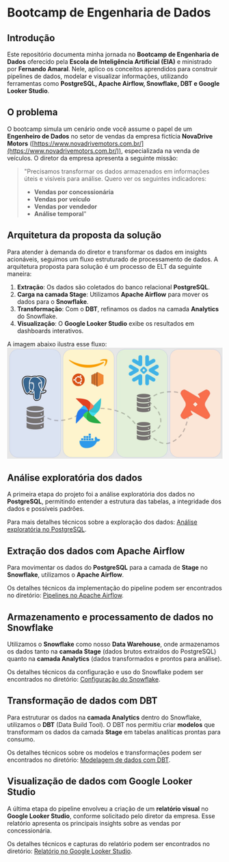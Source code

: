 # Bootcamp de Engenharia de Dados

## Introdução
Este repositório documenta minha jornada no **Bootcamp de Engenharia de Dados** oferecido pela **Escola de Inteligência Artificial (EIA)** e ministrado por **Fernando Amaral**. Nele, aplico os conceitos aprendidos para construir pipelines de dados, modelar e visualizar informações, utilizando ferramentas como **PostgreSQL, Apache Airflow, Snowflake, DBT e Google Looker Studio**.

## O problema
O bootcamp simula um cenário onde você assume o papel de um **Engenheiro de Dados** no setor de vendas da empresa fictícia **NovaDrive Motors** ([https://www.novadrivemotors.com.br/](https://www.novadrivemotors.com.br/)), especializada na venda de veículos. O diretor da empresa apresenta a seguinte missão:

> "Precisamos transformar os dados armazenados em informações úteis e visíveis para análise. Quero ver os seguintes indicadores:
> - **Vendas por concessionária**
> - **Vendas por veículo**
> - **Vendas por vendedor**
> - **Análise temporal**"

## Arquitetura da proposta da solução
Para atender à demanda do diretor e transformar os dados em insights acionáveis, seguimos um fluxo estruturado de processamento de dados. A arquitetura  proposta para solução é um processo de ELT da seguinte maneira:
1. **Extração**: Os dados são coletados do banco relacional **PostgreSQL**.
2. **Carga na camada Stage**: Utilizamos **Apache Airflow** para mover os dados para o **Snowflake**.
3. **Transformação**: Com o **DBT**, refinamos os dados na camada **Analytics** do Snowflake.
4. **Visualização**: O **Google Looker Studio** exibe os resultados em dashboards interativos.

A imagem abaixo ilustra esse fluxo:
![Arquitetura da Solução](./assets/images/arquitetura.png)

## Análise exploratória dos dados
A primeira etapa do projeto foi a análise exploratória dos dados no **PostgreSQL**, permitindo entender a estrutura das tabelas, a integridade dos dados e possíveis padrões.

Para mais detalhes técnicos sobre a exploração dos dados: [Análise exploratória no PostgreSQL](postgreSQL/README.md).

## Extração dos dados com Apache Airflow
Para movimentar os dados do **PostgreSQL** para a camada de **Stage** no **Snowflake**, utilizamos o **Apache Airflow**. 

Os detalhes técnicos da implementação do pipeline podem ser encontrados no diretório: [Pipelines no Apache Airflow](./airflow/README.md).

## Armazenamento e processamento de dados no Snowflake
Utilizamos o **Snowflake** como nosso **Data Warehouse**, onde armazenamos os dados tanto na **camada Stage** (dados brutos extraídos do PostgreSQL) quanto na **camada Analytics** (dados transformados e prontos para análise).

Os detalhes técnicos da configuração e uso do Snowflake podem ser encontrados no diretório: [Configuração do Snowflake](./snowflake/README.md).

## Transformação de dados com DBT
Para estruturar os dados na **camada Analytics** dentro do Snowflake, utilizamos o **DBT** (Data Build Tool). O DBT nos permitiu criar **modelos** que transformam os dados da camada **Stage** em tabelas analíticas prontas para consumo.

Os detalhes técnicos sobre os modelos e transformações podem ser encontrados no diretório: [Modelagem de dados com DBT](./dbt/README.md).

## Visualização de dados com Google Looker Studio
A última etapa do pipeline envolveu a criação de um **relatório visual** no **Google Looker Studio**, conforme solicitado pelo diretor da empresa. Esse relatório apresenta os principais insights sobre as vendas por concessionária.

Os detalhes técnicos e capturas do relatório podem ser encontrados no diretório: [Relatório no Google Looker Studio](./looker-studio/README.md).
